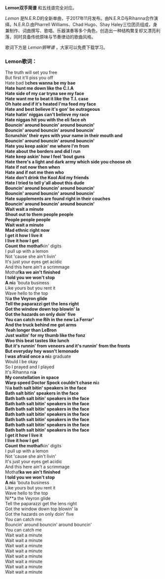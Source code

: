 

**Lemon双手简谱** 和五线谱完全对应。

_Lemon_ 是N.E.R.D的全新单曲，于2017年11月发布。由N.E.R.D与Rihanna合作演绎。N.E.R.D.由Pharrell
Williams、Chad Hugo、Shay
Haley三位团员组成，身兼制作、词曲撰写、歌唱、乐器演奏等多个角色，创造出一种结构繁复却又漂亮利落，同时具备传统原味与节奏律动的歌曲风格。

歌词下方是 _Lemon钢琴谱_ ，大家可以免费下载学习。

### Lemon歌词：

The truth will set you free  
But first it'll piss you off  
Hate bad b**ches wanna be my bae  
Hate hunt me down like the C.I.A  
Hate side of my car tryna see my face  
Hate want me to beat it like the T.I. case  
Oh hate and if it's heated I'ma feed my face  
Hate and best believe it's gon' be outrageous  
Hate hatin' niggas can't believe my race  
Hate niggas hit you with the eli face oh  
Bouncin' around bouncin' around bouncin'  
Bouncin' around bouncin' around bouncin'  
Scrunchin' their eyes with your name in their mouth and  
Bouncin' around bouncin' around bouncin'  
Hate you keep askin' me where I'm from  
Hate about the borders and did I run  
Hate keep askin' how I feel 'bout guns  
Hate there's a light and dark army which side you choose oh  
Hate if not now then when  
Hate and if not me then who  
Hate don't drink the Kool Aid my friends  
Hate I tried to tell y'all about this dude  
Bouncin' around bouncin' around bouncin'  
Bouncin' around bouncin' around bouncin'  
Hate supplements are found right in their couches  
Bouncin' around bouncin' around bouncin'  
Wait wait a minute  
Shout out to them people people  
People people people  
Wait wait a minute  
Mad ethnic right now  
I get it how I live it  
I live it how I get  
Count the mothaf**kin' digits  
I pull up with a lemon  
Not 'cause she ain't livin'  
It's just your eyes get acidic  
And this here ain't a scrimmage  
Mothaf**ka we ain't finished  
I told you we won't stop  
A ni**a 'bouta business  
Like yours but you rent it  
Wave hello to the top  
Ni**a the Veyron glide  
Tell the paparazzi get the lens right  
Got the window down top blowin' la  
Got the hazards on only doin' five  
You can catch me Rih in the new La Ferrar'  
And the truck behind me got arms  
Yeah longer than LeBron  
Just waitin' for my thumb like the fonz  
Woo this beat tastes like lunch  
But it's runnin' from veneers and it's runnin' from the fronts  
But everyday hey wasn't lemonade  
I was afraid once a ni**a graduate  
Would I be okay  
So I prayed and I played  
It's Rihanna ni**a  
My constellation in space  
Warp speed Doctor Spock couldn't chase ni**a  
Ni**a bath salt bitin' speakers in the face  
Bath salt bitin' speakers in the face  
Bath bath salt bitin' speakers in the face  
Bath bath salt bitin' speakers in the face  
Bath bath salt bitin' speakers in the face  
Bath bath salt bitin' speakers in the face  
Bath bath salt bitin' speakers in the face  
Bath bath salt bitin' speakers in the face  
Bath bath salt bitin' speakers in the face  
I get it how I live it  
I live it how I get  
Count the mothaf**kin' digits  
I pull up with a lemon  
Not 'cause she ain't livin'  
It's just your eyes get acidic  
And this here ain't a scrimmage  
Mothaf**ka we ain't finished  
I told you we won't stop  
A ni**a 'bouta business  
Like yours but you rent it  
Wave hello to the top  
Ni**a the Veyron glide  
Tell the paparazzi get the lens right  
Got the window down top blowin' la  
Got the hazards on only doin' five  
You can catch me  
Bouncin' around bouncin' around bouncin'  
You can catch me  
Wait wait a minute  
Wait wait a minute  
Wait wait a minute  
Wait wait a minute  
Wait wait a minute  
Wait wait a minute  
Wait wait a minute  
Wait wait a minute

